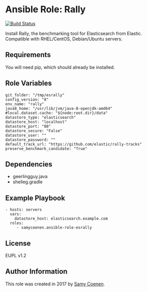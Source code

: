 Ansible Role: Rally
=========

[![Build Status](https://travis-ci.org/samycoenen/ansible-role-esrally.svg?branch=master)](https://travis-ci.org/samycoenen/ansible-role-esrally)

Install Rally, the benchmarking tool for Elasticsearch from Elastic. Compatible with RHEL/CentOS, Debian/Ubuntu servers.

Requirements
------------

You will need pip, which should already be installed.

Role Variables
--------------

    git_folder: "/tmp/esrally"
    config_version: "8"
    env_name: "rally"
    java8_home: "/usr/lib/jvm/java-8-openjdk-amd64"
    #local.dataset.cache: "${node:root.dir}/data"
    datastore_type: "elasticsearch"
    datastore_host: "localhost"
    datastore_port: "80"
    datastore_secure: "False"
    datastore_user: ""
    datastore_password: ""
    default_track_url: "https://github.com/elastic/rally-tracks"
    preserve_benchmark_candidate: "True"

Dependencies
------------

  - geerlingguy.java
  - shelleg.gradle

Example Playbook
----------------

    - hosts: servers
      vars:
        datastore_host: elasticsearch.example.com
      roles:
         - samycoenen.ansible-role-esrally

License
-------

EUPL v1.2

Author Information
------------------


This role was created in 2017 by [Samy Coenen](https://www.samycoenen.be/).
